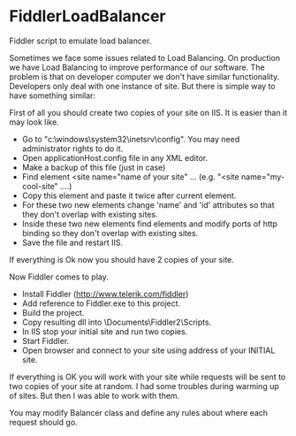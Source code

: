 # FiddlerLoadBalancer
Fiddler script to emulate load balancer.

Sometimes we face some issues related to Load Balancing. On production we have Load Balancing to improve performance of our software. The problem is that on developer computer we don't have similar functionality. Developers only deal with one instance of site. But there is simple way to have something similar:

First of all you should create two copies of your site on IIS. It is easier than it may look like.
* Go to "c:\windows\system32\inetsrv\config". You may need administrator rights to do it.
* Open applicationHost.config file in any XML editor.
* Make a backup of this file (just in case)
* Find element <site name="name of your site" ... (e.g. "<site name="my-cool-site" ....)
* Copy this element and paste it twice after current element.
* For these two new elements change 'name' and 'id' attributes so that they don't overlap with existing sites.
* Inside these two new elements find <bindings> elements and modify ports of http binding so they don't overlap with existing sites.
* Save the file and restart IIS.

If everything is Ok now you should have 2 copies of your site.

Now Fiddler comes to play.
* Install Fiddler (http://www.telerik.com/fiddler)
* Add reference to Fiddler.exe to this project.
* Build the project.
* Copy resulting dll into <your-user-directory>\Documents\Fiddler2\Scripts.
* In IIS stop your initial site and run two copies.
* Start Fiddler.
* Open browser and connect to your site using address of your INITIAL site.

If everything is OK you will work with your site while requests will be sent to two copies of your site at random. I had some troubles during warming up of sites. But then I was able to work with them.

You may modify Balancer class and define any rules about where each request should go.


